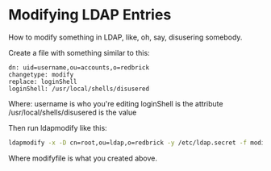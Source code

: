 # Modifying LDAP Entries

How to modify something in LDAP, like, oh, say, disusering somebody.

Create a file with something similar to this:

```ldif
dn: uid=username,ou=accounts,o=redbrick
changetype: modify
replace: loginShell
loginShell: /usr/local/shells/disusered
```

Where: username is who you're editing loginShell is the attribute
/usr/local/shells/disusered is the value

Then run ldapmodify like this:

```bash
ldapmodify -x -D cn=root,ou=ldap,o=redbrick -y /etc/ldap.secret -f modifyfile
```

Where modifyfile is what you created above.

